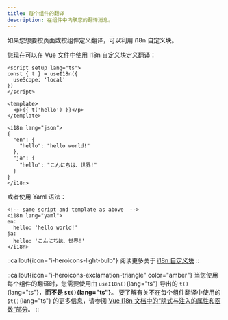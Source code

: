 ```yaml
---
title: 每个组件的翻译
description: 在组件中内联您的翻译消息。
---
```


如果您想要按页面或按组件定义翻译，可以利用 i18n 自定义块。

您现在可以在 Vue 文件中使用 i18n 自定义块定义翻译：

```vue [page.vue]
<script setup lang="ts">
const { t } = useI18n({
  useScope: 'local'
})
</script>

<template>
  <p>{{ t('hello') }}</p>
</template>

<i18n lang="json">
{
  "en": {
    "hello": "hello world!"
  },
  "ja": {
    "hello": "こんにちは、世界!"
  }
}
</i18n>
```

或者使用 Yaml 语法：

```vue [page.vue]
<!-- same script and template as above  -->
<i18n lang="yaml">
en:
  hello: 'hello world!'
ja:
  hello: 'こんにちは、世界!'
</i18n>
```

::callout{icon="i-heroicons-light-bulb"}
阅读更多关于 [i18n 自定义块](https://vue-i18n.intlify.dev/guide/advanced/sfc.html)
::

::callout{icon="i-heroicons-exclamation-triangle" color="amber"}
当您使用每个组件的翻译时，您需要使用由 `useI18n()`{lang="ts"} 导出的 `t()`{lang="ts"}，**而不是 `$t()`{lang="ts"}**。
要了解有关不在每个组件翻译中使用的 `$t()`{lang="ts"} 的更多信息，请参阅 [Vue I18n 文档中的“隐式与注入的属性和函数”部分](https://vue-i18n.intlify.dev/guide/advanced/composition.html#implicit-with-injected-properties-and-functions)。
::